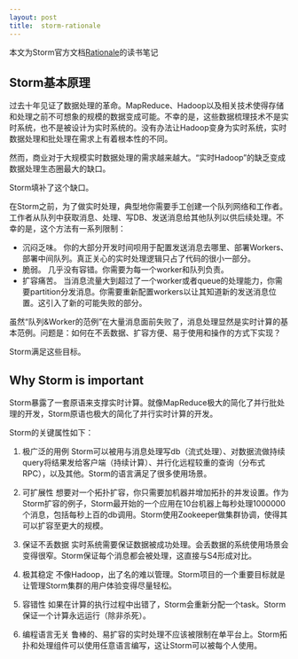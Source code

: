 ```yaml
---
layout: post
title:  storm-rationale
---
```


本文为Storm官方文档[Rationale](http://storm.incubator.apache.org/documentation/Rationale.html)的读书笔记

## Storm基本原理

过去十年见证了数据处理的革命。MapReduce、Hadoop以及相关技术使得存储和处理之前不可想象的规模的数据变成可能。不幸的是，这些数据梳理技术不是实时系统，也不是被设计为实时系统的。没有办法让Hadoop变身为实时系统，实时数据处理和批处理在需求上有着根本性的不同。

然而，商业对于大规模实时数据处理的需求越来越大。“实时Hadoop”的缺乏变成数据处理生态圈最大的缺口。

Storm填补了这个缺口。

在Storm之前，为了做实时处理，典型地你需要手工创建一个队列网络和工作者。工作者从队列中获取消息、处理、写DB、发送消息给其他队列以供后续处理。不幸的是，这个方法有一系列限制：

+ 沉闷乏味。 你的大部分开发时间呗用于配置发送消息去哪里、部署Workers、部署中间队列。真正关心的实时处理逻辑只占了代码的很小一部分。
+ 脆弱。 几乎没有容错。你需要为每一个worker和队列负责。
+ 扩容痛苦。 当消息流量大到超过了一个worker或者queue的处理能力，你需要partition分发消息。你需要重新配置workers以让其知道新的发送消息位置。这引入了新的可能失败的部分。

虽然“队列&Worker的范例”在大量消息面前失败了，消息处理显然是实时计算的基本范例。问题是：如何在不丢数据、扩容方便、易于使用和操作的方式下实现？

Storm满足这些目标。

## Why Storm is important

Storm暴露了一套原语来支撑实时计算。就像MapReduce极大的简化了并行批处理的开发，Storm原语也极大的简化了并行实时计算的开发。

Storm的关键属性如下：

1. 极广泛的用例 Storm可以被用与消息处理写db（流式处理）、对数据流做持续query将结果发给客户端（持续计算）、并行化远程较重的查询（分布式RPC），以及其他。Storm的语言满足了很多使用场景。

2. 可扩展性 想要对一个拓扑扩容，你只需要加机器并增加拓扑的并发设置。作为Storm扩容的例子，Storm最开始的一个应用在10台机器上每秒处理1000000个消息，包括每秒上百的db调用。Storm使用Zookeeper做集群协调，使得其可以扩容至更大的规模。

3. 保证不丢数据 实时系统需要保证数据被成功处理。会丢数据的系统使用场景会变得很窄。Storm保证每个消息都会被处理，这直接与S4形成对比。

4. 极其稳定 不像Hadoop，出了名的难以管理。Storm项目的一个重要目标就是让管理Storm集群的用户体验变得尽量轻松。

5. 容错性 如果在计算的执行过程中出错了，Storm会重新分配一个task。Storm保证一个计算永远运行（除非杀死）。

6. 编程语言无关 鲁棒的、易扩容的实时处理不应该被限制在单平台上。Storm拓扑和处理组件可以使用任意语言编写，这让Storm可以被每个人使用。